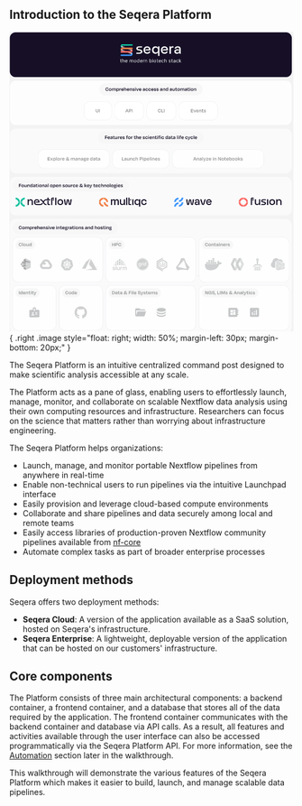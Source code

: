 ## Introduction to the Seqera Platform

![Seqera biotech stack](assets/seqera-biotech-stack.png){ .right .image style="float: right; width: 50%; margin-left: 30px; margin-bottom: 20px;" }

The Seqera Platform is an intuitive centralized command post designed to make scientific analysis accessible at any scale. 

The Platform acts as a pane of glass, enabling users to effortlessly launch, manage, monitor, and collaborate on scalable Nextflow data analysis using their own computing resources and infrastructure. Researchers can focus on the science that matters rather than worrying about infrastructure engineering.

The Seqera Platform helps organizations:

- Launch, manage, and monitor portable Nextflow pipelines from anywhere in real-time
- Enable non-technical users to run pipelines via the intuitive Launchpad interface
- Easily provision and leverage cloud-based compute environments
- Collaborate and share pipelines and data securely among local and remote teams
- Easily access libraries of production-proven Nextflow community pipelines available from [nf-core](https://nf-co.re/)
- Automate complex tasks as part of broader enterprise processes

## Deployment methods

Seqera offers two deployment methods:

- **Seqera Cloud**: A version of the application available as a SaaS solution, hosted on Seqera's infrastructure.
- **Seqera Enterprise**: A lightweight, deployable version of the application that can be hosted on our customers' infrastructure.

## Core components

The Platform consists of three main architectural components: a backend container, a frontend container, and a database that stores all of the data required by the application. The frontend container communicates with the backend container and database via API calls. As a result, all features and activities available through the user interface can also be accessed programmatically via the Seqera Platform API. For more information, see the [Automation](./014_automation_on_the_seqera_platform.md) section later in the walkthrough.

This walkthrough will demonstrate the various features of the Seqera Platform which makes it easier to build, launch, and manage scalable data pipelines.